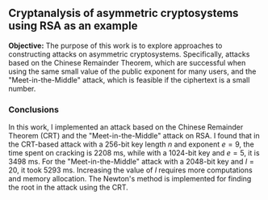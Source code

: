 ## Cryptanalysis of asymmetric cryptosystems using RSA as an example

**Objective:** The purpose of this work is to explore approaches to constructing attacks on asymmetric cryptosystems. Specifically, attacks based on the Chinese Remainder Theorem, which are successful when using the same small value of the public exponent for many users, and the "Meet-in-the-Middle" attack, which is feasible if the ciphertext is a small number.

### Conclusions

In this work, I implemented an attack based on the Chinese Remainder Theorem (CRT) and the "Meet-in-the-Middle" attack on RSA. I found that in the CRT-based attack with a 256-bit key length $n$ and exponent $e=9$, the time spent on cracking is 2208 ms, while with a 1024-bit key and $e=5$, it is 3498 ms. For the "Meet-in-the-Middle" attack with a 2048-bit key and $l=20$, it took 5293 ms. Increasing the value of $l$ requires more computations and memory allocation. The Newton's method is implemented for finding the root in the attack using the CRT.
